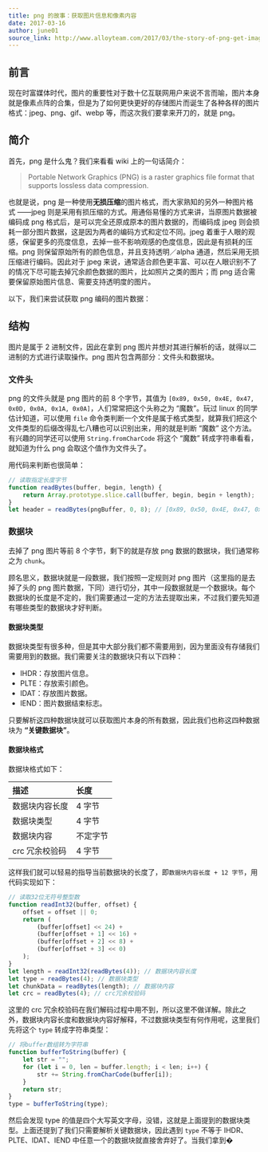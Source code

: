 ```yaml
---
title: png 的故事：获取图片信息和像素内容
date: 2017-03-16
author: june01
source_link: http://www.alloyteam.com/2017/03/the-story-of-png-get-images-and-pixel-content/
---
```


<!-- {% raw %} - for jekyll -->

## 前言

现在时富媒体时代，图片的重要性对于数十亿互联网用户来说不言而喻，图片本身就是像素点阵的合集，但是为了如何更快更好的存储图片而诞生了各种各样的图片格式：jpeg、png、gif、webp 等，而这次我们要拿来开刀的，就是 png。

## 简介

首先，png 是什么鬼？我们来看看 wiki 上的一句话简介：

> Portable Network Graphics (PNG) is a raster graphics file format that supports lossless data compression.

也就是说，png 是一种使用**无损压缩**的图片格式，而大家熟知的另外一种图片格式 ——jpeg 则是采用有损压缩的方式。用通俗易懂的方式来讲，当原图片数据被编码成 png 格式后，是可以完全还原成原本的图片数据的，而编码成 jpeg 则会损耗一部分图片数据，这是因为两者的编码方式和定位不同。jpeg 着重于人眼的观感，保留更多的亮度信息，去掉一些不影响观感的色度信息，因此是有损耗的压缩。png 则保留原始所有的颜色信息，并且支持透明／alpha 通道，然后采用无损压缩进行编码。因此对于 jpeg 来说，通常适合颜色更丰富、可以在人眼识别不了的情况下尽可能去掉冗余颜色数据的图片，比如照片之类的图片；而 png 适合需要保留原始图片信息、需要支持透明度的图片。

以下，我们来尝试获取 png 编码的图片数据：

## 结构

图片是属于 2 进制文件，因此在拿到 png 图片并想对其进行解析的话，就得以二进制的方式进行读取操作。png 图片包含两部分：文件头和数据块。

### 文件头

png 的文件头就是 png 图片的前 8 个字节，其值为 `[0x89, 0x50, 0x4E, 0x47, 0x0D, 0x0A, 0x1A, 0x0A]`，人们常常把这个头称之为 “魔数”。玩过 linux 的同学估计知道，可以使用 `file` 命令类判断一个文件是属于格式类型，就算我们把这个文件类型的后缀改得乱七八糟也可以识别出来，用的就是判断 “魔数” 这个方法。有兴趣的同学还可以使用 `String.fromCharCode` 将这个 “魔数” 转成字符串看看，就知道为什么 png 会取这个值作为文件头了。

用代码来判断也很简单：

```javascript
// 读取指定长度字节
function readBytes(buffer, begin, length) {
    return Array.prototype.slice.call(buffer, begin, begin + length);
}
let header = readBytes(pngBuffer, 0, 8); // [0x89, 0x50, 0x4E, 0x47, 0x0D, 0x0A, 0x1A, 0x0A]
```

### 数据块

去掉了 png 图片等前 8 个字节，剩下的就是存放 png 数据的数据块，我们通常称之为 `chunk`。

顾名思义，数据块就是一段数据，我们按照一定规则对 png 图片（这里指的是去掉了头的 png 图片数据，下同）进行切分，其中一段数据就是一个数据块。每个数据块的长度是不定的，我们需要通过一定的方法去提取出来，不过我们要先知道有哪些类型的数据块才好判断。

#### 数据块类型

数据块类型有很多种，但是其中大部分我们都不需要用到，因为里面没有存储我们需要用到的数据。我们需要关注的数据块只有以下四种：

-   IHDR：存放图片信息。
-   PLTE：存放索引颜色。
-   IDAT：存放图片数据。
-   IEND：图片数据结束标志。

只要解析这四种数据块就可以获取图片本身的所有数据，因此我们也称这四种数据块为 **“关键数据块”**。

#### 数据块格式

数据块格式如下：

| 描述        | 长度   |
| :-------- | :--- |
| 数据块内容长度   | 4 字节 |
| 数据块类型     | 4 字节 |
| 数据块内容     | 不定字节 |
| crc 冗余校验码 | 4 字节 |

这样我们就可以轻易的指导当前数据块的长度了，即`数据块内容长度 + 12 字节`，用代码实现如下：

```javascript
// 读取32位无符号整型数
function readInt32(buffer, offset) {
    offset = offset || 0;
    return (
        (buffer[offset] << 24) +
        (buffer[offset + 1] << 16) +
        (buffer[offset + 2] << 8) +
        (buffer[offset + 3] << 0)
    );
}
let length = readInt32(readBytes(4)); // 数据块内容长度
let type = readBytes(4); // 数据块类型
let chunkData = readBytes(length); // 数据块内容
let crc = readBytes(4); // crc冗余校验码
```

这里的 crc 冗余校验码在我们解码过程中用不到，所以这里不做详解。除此之外，数据块内容长度和数据块内容好解释，不过数据块类型有何作用呢，这里我们先将这个 `type` 转成字符串类型：

```javascript
// 将buffer数组转为字符串
function bufferToString(buffer) {
    let str = "";
    for (let i = 0, len = buffer.length; i < len; i++) {
        str += String.fromCharCode(buffer[i]);
    }
    return str;
}
type = bufferToString(type);
```

然后会发现 type 的值是四个大写英文字母，没错，这就是上面提到的数据块类型。上面还提到了我们只需要解析关键数据块，因此遇到 `type` 不等于 IHDR、PLTE、IDAT、IEND 中任意一个的数据块就直接舍弃好了。当我们拿到�


<!-- {% endraw %} - for jekyll -->